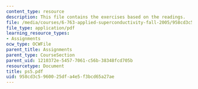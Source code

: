 ```yaml
---
content_type: resource
description: This file contains the exercises based on the readings.
file: /media/courses/6-763-applied-superconductivity-fall-2005/958cd3c5960025dfa4e5f3bcd65a27ae_ps5.pdf
file_type: application/pdf
learning_resource_types:
- Assignments
ocw_type: OCWFile
parent_title: Assignments
parent_type: CourseSection
parent_uid: 1210372e-5457-7061-c56b-38348fcd705b
resourcetype: Document
title: ps5.pdf
uid: 958cd3c5-9600-25df-a4e5-f3bcd65a27ae
---
```

